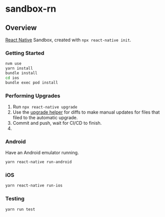 # sandbox-rn

## Overview

[React Native](https://reactnative.dev/) Sandbox, created with `npx react-native init`.

### Getting Started

```bash
nvm use
yarn install
bundle install
cd ios
bundle exec pod install
```

### Performing Upgrades

1. Run `npx react-native upgrade`
2. Use the [upgrade helper](https://react-native-community.github.io/upgrade-helper/) for diffs to make manual updates for files that filed to the automatic upgrade.
3. Commit and push, wait for CI/CD to finish.
4. 



### Android

Have an Android emulator running.

```bash
yarn react-native run-android
```

### iOS

```bash
yarn react-native run-ios
```

### Testing

```bash
yarn run test
```
